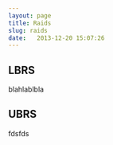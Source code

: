 ```yaml
---
layout: page
title: Raids
slug: raids
date:   2013-12-20 15:07:26
---
```


<h2 id="lbrs">LBRS</h2>

blahlablbla

<h2 id="ubrs">UBRS</h2>

fdsfds

